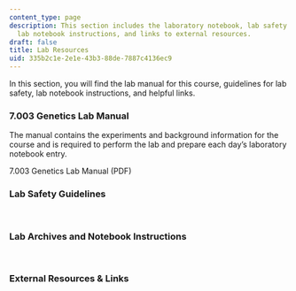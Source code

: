 ```yaml
---
content_type: page
description: This section includes the laboratory notebook, lab safety guidelines,
  lab notebook instructions, and links to external resources.
draft: false
title: Lab Resources
uid: 335b2c1e-2e1e-43b3-88de-7887c4136ec9
---
```

In this section, you will find the lab manual for this course, guidelines for lab safety, lab notebook instructions, and helpful links.

### 7.003 Genetics Lab Manual

The manual contains the experiments and background information for the course and is required to perform the lab and prepare each day’s laboratory notebook entry. 

7.003 Genetics Lab Manual (PDF)

### Lab Safety Guidelines

 

### Lab Archives and Notebook Instructions

 

### External Resources & Links